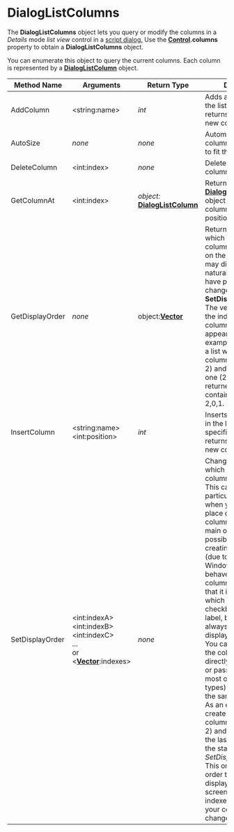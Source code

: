 # DialogListColumns

The **DialogListColumns** object lets you query or modify the columns in a *Details* mode *list view* control in a [script dialog.](/Manual/scripting/script_dialogs/RAEDME.md) Use the **[Control](control.md).columns** property to obtain a **DialogListColumns** object.

You can enumerate this object to query the current columns. Each column is represented by a **[DialogListColumn](dialoglistcolumn.md)** object.  

| Method Name | **Arguments** | Return Type | Description |
| --- | --- | --- | --- |
| AddColumn | \<string:name\> | *int* | Adds a new column to the list view, and returns the index of the new column. |
| AutoSize | *none* | *none* | Automatically sizes all columns in the list view to fit their content. |
| DeleteColumn | \<int:index\> | *none* | Deletes the specified column. |
| GetColumnAt | \<int:index\> | *object:*  <br />**[DialogListColumn](dialoglistcolumn.md)** | Returns a **[DialogListColumn](dialoglistcolumn.md)** object representing the column in the specified position. |
| GetDisplayOrder | *none* | object:**[Vector](vector.md)** | Returns the order which the list's columns are displayed on the screen. This may differ from their natural order if you have previously changed it via **SetDisplayOrder**.  <br />The vector contains the index of each column in the order it appears. As an example, if you create a list with three columns (indexes 0, 1, 2) and move the last one (2) to the start, the returned vector will contain three integers: 2,0,1. |
| InsertColumn | \<string:name\>  <br />\<int:position\> | *int* | Inserts a new column in the list view at the specified position, and returns the index of the new column. |
| SetDisplayOrder | \<int:indexA\>  <br />\<int:indexB\>  <br />\<int:indexC\>  <br />...  <br />or  <br />\<**[Vector](vector.md)**:indexes\> | *none* | Changes the order in which the list's columns are displayed.  <br />This can be particularly useful when you want to place one or more columns before the main one, which is not possible when initially creating the columns (due to the way Windows list controls behave). The main column is special, in that it is the only one which can have a checkbox or editable label, but you may not always want it to be displayed first.  <br />You can either pass the column indexes directly as arguments, or pass a vector (or most other collection types) of integers with the same thing.  <br />As an example, if you create a list with three columns (indexes 0, 1, 2) and want to move the last column (2) to the start: *SetDisplayOrder(2,0,1)*  <br />This only changes the order the columns are displayed on the screen; the column indexes you use in your code do not change afterwards. |

